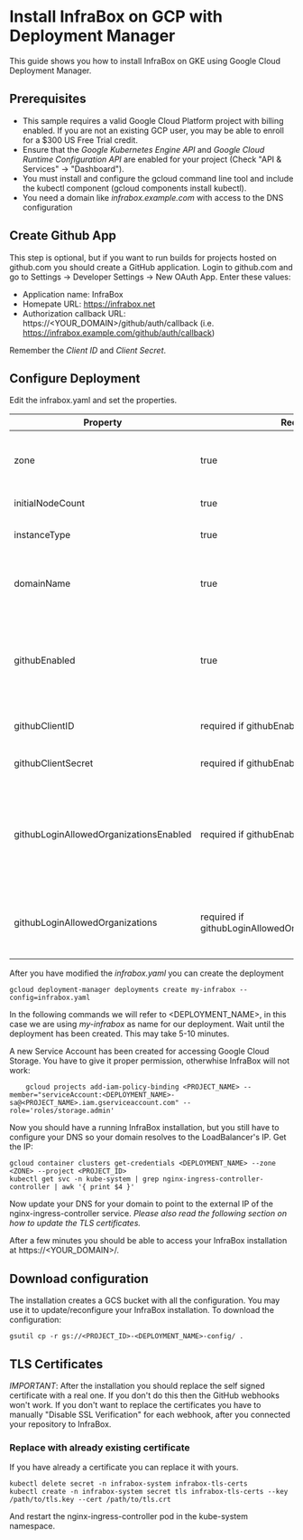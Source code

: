 # Install InfraBox on GCP with Deployment Manager

This guide shows you how to install InfraBox on GKE using Google Cloud Deployment Manager.

## Prerequisites
- This sample requires a valid Google Cloud Platform project with billing enabled. If you are not an existing GCP user, you may be able to enroll for a $300 US Free Trial credit.
- Ensure that the _Google Kubernetes Engine API_ and _Google Cloud Runtime Configuration API_ are enabled for your project (Check "API & Services" -> "Dashboard").
- You must install and configure the gcloud command line tool and include the kubectl component (gcloud components install kubectl).
- You need a domain like _infrabox.example.com_ with access to the DNS configuration

## Create Github App
This step is optional, but if you want to run builds for projects hosted on github.com you should create a GitHub application.
Login to github.com and go to Settings -> Developer Settings -> New OAuth App. Enter these values:

- Application name: InfraBox
- Homepate URL: https://infrabox.net
- Authorization callback URL: https://<YOUR_DOMAIN>/github/auth/callback (i.e. https://infrabox.example.com/github/auth/callback)

Remember the _Client ID_ and _Client Secret_.

## Configure Deployment
Edit the infrabox.yaml and set the properties.

Property | Required | Description
---------|----------|------------
zone|true|Zone in which the Cluster will be created. It must be the same zone as your static external IP!
initialNodeCount|true|Number of Nodes in the GKE cluster
instanceType|true|Instance types of the nodes in the GKE cluster
domainName|true|Your domain under which your InfraBox installation will be accessible (i.e. _infrabox.example.com_)
githubEnabled|true|Set to true to allow login with github.com accounts. If set to false you have to manual register with email/password and you cannot connect GitHub Repositories
githubClientID|required if githubEnabled=true|Your GitHub oAuth Client ID you created earlier
githubClientSecret|required if githubEnabled=true|Your GitHub oAuth Client Secret you created earlier
githubLoginAllowedOrganizationsEnabled|required if githubEnabled=true|Set it to true if you want to limit the login to useres which belong to a particular list of GitHub Organizations. If set to false everybody with a GitHub account may login.
githubLoginAllowedOrganizations|required if githubLoginAllowedOrganizationsEnabled=true|Comma separated list of GitHub Organizations. Only user being in one of the Organizations may login

After you have modified the _infrabox.yaml_  you can create the deployment

```
gcloud deployment-manager deployments create my-infrabox --config=infrabox.yaml
```

In the following commands we will refer to <DEPLOYMENT_NAME>, in this case we are using _my-infrabox_ as name for our deployment. Wait until the deployment has been created. This may take 5-10 minutes.

A new Service Account has been created for accessing Google Cloud Storage. You have to give it proper permission, otherwhise InfraBox will not work:

```
    gcloud projects add-iam-policy-binding <PROJECT_NAME> --member="serviceAccount:<DEPLOYMENT_NAME>-sa@<PROJECT_NAME>.iam.gserviceaccount.com" --role='roles/storage.admin'
```
Now you should have a running InfraBox installation, but you still have to configure your DNS so your domain resolves to the LoadBalancer's IP.
Get the IP:

```
gcloud container clusters get-credentials <DEPLOYMENT_NAME> --zone <ZONE> --project <PROJECT_ID>
kubectl get svc -n kube-system | grep nginx-ingress-controller-controller | awk '{ print $4 }'
```

Now update your DNS for your domain to point to the external IP of the nginx-ingress-controller service.
_Please also read the following section on how to update the TLS certificates._

After a few minutes you should be able to access your InfraBox installation at https://<YOUR_DOMAIN>/.

## Download configuration
The installation creates a GCS bucket with all the configuration. You may use it to update/reconfigure your InfraBox installation. To download the configuration:

```
gsutil cp -r gs://<PROJECT_ID>-<DEPLOYMENT_NAME>-config/ .
```

## TLS Certificates
_IMPORTANT_: After the installation you should replace the self signed certificate with a real one. If you don't do this then the GitHub webhooks won't work. If you don't want to replace the certificates you have to manually "Disable SSL Verification" for each webhook, after you connected your repository to InfraBox.

### Replace with already existing certificate
If you have already a certificate you can replace it with yours.

```
kubectl delete secret -n infrabox-system infrabox-tls-certs
kubectl create -n infrabox-system secret tls infrabox-tls-certs --key /path/to/tls.key --cert /path/to/tls.crt
```

And restart the nginx-ingress-controller pod in the kube-system namespace.
